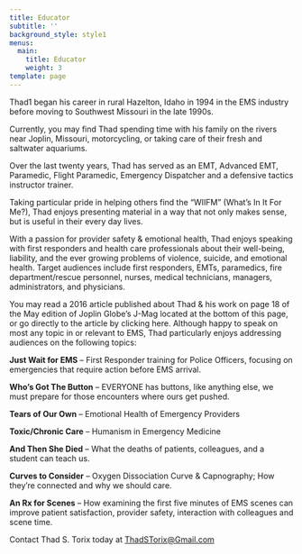 ```yaml
---
title: Educator
subtitle: ''
background_style: style1
menus:
  main:
    title: Educator
    weight: 3
template: page
---
```

Thad1 began his career in rural Hazelton, Idaho in 1994 in the EMS industry before moving to Southwest Missouri in the late 1990s.

Currently, you may find Thad spending time with his family on the rivers near Joplin, Missouri, motorcycling, or taking care of their fresh and saltwater aquariums.

Over the last twenty years, Thad has served as an EMT, Advanced EMT, Paramedic, Flight Paramedic, Emergency Dispatcher and a defensive tactics instructor trainer.

Taking particular pride in helping others find the “WIIFM” (What’s In It For Me?), Thad enjoys presenting material in a way that not only makes sense, but is useful in their every day lives.

With a passion for provider safety & emotional health, Thad enjoys speaking with first responders and health care professionals about their well-being, liability, and the ever growing problems of violence, suicide, and emotional health.  Target audiences include first responders, EMTs, paramedics, fire department/rescue personnel, nurses, medical technicians, managers, administrators, and physicians.

You may read a 2016 article published about Thad & his work on page 18 of the May edition of Joplin Globe’s J-Mag located at the bottom of this page, or go directly to the article by clicking here. Although happy to speak on most any topic in or relevant to EMS, Thad particularly enjoys addressing audiences on the following topics:

**Just Wait for EMS** – First Responder training for Police Officers, focusing on emergencies that require action before EMS arrival.

**Who’s Got The Button** – EVERYONE has buttons, like anything else, we must prepare for those encounters where ours get pushed.

**Tears of Our Own** – Emotional Health of Emergency Providers

**Toxic/Chronic Care** – Humanism in Emergency Medicine

**And Then She Died** – What the deaths of patients, colleagues, and a student can teach us.

**Curves to Consider** – Oxygen Dissociation Curve & Capnography; How they’re connected and why we should care.

**An Rx for Scenes** – How examining the first five minutes of EMS scenes can improve patient satisfaction, provider safety, interaction with colleagues and scene time.

Contact Thad S. Torix today at ThadSTorix@Gmail.com
